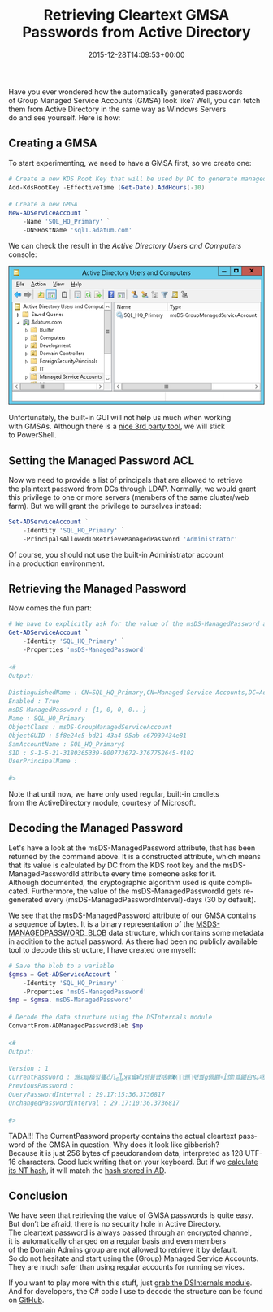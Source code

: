 ﻿---
ref: retrieving-cleartext-gmsa-passwords
title: 'Retrieving Cleartext GMSA Passwords from&nbsp;Active Directory'
date: 2015-12-28T14:09:53+00:00
layout: post
lang: en
image: /assets/images/gmsa.png
permalink: /en/retrieving-cleartext-gmsa-passwords-from-active-directory/
tags:
    - 'Active Directory'
    - LDAP
    - PowerShell
    - Security
---

Have you ever wondered how the&nbsp;automatically generated passwords of&nbsp;Group Managed Service Accounts (GMSA) look like? Well, you can fetch them from&nbsp;Active Directory in&nbsp;the&nbsp;same way as&nbsp;Windows Servers do&nbsp;and&nbsp;see yourself. Here is&nbsp;how:

## Creating a&nbsp;GMSA

To start experimenting, we need to&nbsp;have a&nbsp;GMSA first, so&nbsp;we create one:

```powershell
# Create a new KDS Root Key that will be used by DC to generate managed passwords
Add-KdsRootKey -EffectiveTime (Get-Date).AddHours(-10)

# Create a new GMSA
New-ADServiceAccount `
	-Name 'SQL_HQ_Primary' `
	-DNSHostName 'sql1.adatum.com'

```

<!--more-->

We can check the&nbsp;result in&nbsp;the&nbsp;*Active Directory Users and&nbsp;Computers* console:

![Group Managed Service Account](../../assets/images/gmsa.png)

Unfortunately, the&nbsp;built-in GUI will not help us much when&nbsp;working with&nbsp;GMSAs. Although&nbsp;there is&nbsp;a&nbsp;[nice 3rd party tool](https://www.cjwdev.com/Software/MSAGUI/Info.html), we will stick to&nbsp;PowerShell.

## Setting the&nbsp;Managed Password ACL

Now&nbsp;we need to provide a list of&nbsp;principals that&nbsp;are allowed to&nbsp;retrieve the&nbsp;plaintext password from&nbsp;DCs through LDAP. Normally, we would grant this&nbsp;privilege to one or&nbsp;more servers (members of&nbsp;the&nbsp;same cluster/web farm). But&nbsp;we will grant the&nbsp;privilege to&nbsp;ourselves instead:

```powershell
Set-ADServiceAccount `
	-Identity 'SQL_HQ_Primary' `
	-PrincipalsAllowedToRetrieveManagedPassword 'Administrator'
```

Of course, you should not use the&nbsp;built-in Administrator account in&nbsp;a&nbsp;production environment.

## Retrieving the&nbsp;Managed Password

Now comes the&nbsp;fun part:

```powershell
# We have to explicitly ask for the value of the msDS-ManagedPassword attribute. Even a wildcard (*) would not work.
Get-ADServiceAccount `
	-Identity 'SQL_HQ_Primary' `
	-Properties 'msDS-ManagedPassword'

<#
Output:

DistinguishedName : CN=SQL_HQ_Primary,CN=Managed Service Accounts,DC=Adatum,DC=com
Enabled : True
msDS-ManagedPassword : {1, 0, 0, 0...}
Name : SQL_HQ_Primary
ObjectClass : msDS-GroupManagedServiceAccount
ObjectGUID : 5f8e24c5-bd21-43a4-95ab-c67939434e81
SamAccountName : SQL_HQ_Primary$
SID : S-1-5-21-3180365339-800773672-3767752645-4102
UserPrincipalName :

#>
```

Note that&nbsp;until&nbsp;now, we have only used regular, built-in cmdlets from&nbsp;the&nbsp;ActiveDirectory module, courtesy of&nbsp;Microsoft.

## Decoding the&nbsp;Managed Password

Let's have a&nbsp;look at the&nbsp;msDS-ManagedPassword attribute, that&nbsp;has been returned by&nbsp;the&nbsp;command above. It&nbsp;is&nbsp;a constructed attribute, which&nbsp;means that&nbsp;its value is&nbsp;calculated by&nbsp;DC from&nbsp;the&nbsp;KDS root key and&nbsp;the&nbsp;msDS-ManagedPasswordId attribute every time someone asks for&nbsp;it. Although&nbsp;documented, the&nbsp;cryptographic algorithm used is&nbsp;quite complicated. Furthermore, the&nbsp;value of&nbsp;the&nbsp;msDS-ManagedPasswordId gets re-generated every (msDS-ManagedPasswordInterval)-days (30 by&nbsp;default).

We see that&nbsp;the&nbsp;msDS-ManagedPassword attribute of&nbsp;our GMSA contains a&nbsp;sequence of&nbsp;bytes. It&nbsp;is&nbsp;a&nbsp;binary representation of&nbsp;the&nbsp;[MSDS-MANAGEDPASSWORD_BLOB](https://learn.microsoft.com/en-us/openspecs/windows_protocols/ms-adts/a9019740-3d73-46ef-a9ae-3ea8eb86ac2e) data structure, which&nbsp;contains some&nbsp;metadata in&nbsp;addition to&nbsp;the&nbsp;actual password. As&nbsp;there had been no publicly available tool to&nbsp;decode this&nbsp;structure, I&nbsp;have created one myself:

```powershell
# Save the blob to a variable
$gmsa = Get-ADServiceAccount `
	-Identity 'SQL_HQ_Primary' `
	-Properties 'msDS-ManagedPassword'
$mp = $gmsa.'msDS-ManagedPassword'

# Decode the data structure using the DSInternals module
ConvertFrom-ADManagedPasswordBlob $mp

<#
Output:

Version : 1
CurrentPassword : 湤ୟɰ橣낔饔ᦺ几᧾ʞꈠ⿕ՔὬ랭뷾햾咶郸�렇ͧ퀟᝘럓몚ꬶ佩䎖∘Ǐ㦗ן뱷鼹⽩Ⲃ⫝咽㠅Ｅ䠹鸞왶婰鞪
PreviousPassword :
QueryPasswordInterval : 29.17:15:36.3736817
UnchangedPasswordInterval : 29.17:10:36.3736817

#>
```

TADA!!! The&nbsp;CurrentPassword property contains the&nbsp;actual cleartext password of&nbsp;the&nbsp;GMSA in&nbsp;question. Why&nbsp;does it&nbsp;look like gibberish? Because&nbsp;it&nbsp;is&nbsp;just 256 bytes of&nbsp;pseudorandom data, interpreted as&nbsp;128 UTF-16 characters. Good luck writing that&nbsp;on your keyboard. But&nbsp;if&nbsp;we [calculate its NT hash](/en/dsinternals-powershell-module-released/), it&nbsp;will match the&nbsp;[hash stored in&nbsp;AD](/en/dumping-ntds-dit-files-using-powershell/).

## Conclusion

We have seen that&nbsp;retrieving the&nbsp;value of&nbsp;GMSA passwords is&nbsp;quite easy. But&nbsp;don’t be&nbsp;afraid, there is&nbsp;no security hole in&nbsp;Active Directory. The&nbsp;cleartext password is&nbsp;always passed through an&nbsp;encrypted channel, it&nbsp;is&nbsp;automatically changed on a&nbsp;regular basis and&nbsp;even&nbsp;members of&nbsp;the&nbsp;Domain Admins group are not allowed to&nbsp;retrieve it&nbsp;by&nbsp;default. So&nbsp;do&nbsp;not hesitate and&nbsp;start using the&nbsp;(Group) Managed Service Accounts. They are much safer than&nbsp;using regular accounts for&nbsp;running services.

If you want to&nbsp;play more with&nbsp;this&nbsp;stuff, just [grab the&nbsp;DSInternals module](/en/projects/). And&nbsp;for&nbsp;developers, the&nbsp;C# code I&nbsp;use to&nbsp;decode the&nbsp;structure can be&nbsp;found on [GitHub](https://github.com/MichaelGrafnetter/DSInternals/blob/master/Src/DSInternals.Common/Data/Principals/ManagedPassword.cs).
